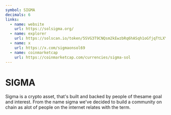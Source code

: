 ```yaml
---
symbol: SIGMA
decimals: 6
links:
  - name: website
    url: https://solsigma.org/
  - name: explorer
    url: https://solscan.io/token/5SVG3T9CNQsm2kEwzbRq6hASqh1oGfjqTtLXYUibpump
  - name: x
    url: https://x.com/sigmaonsol69
  - name: coinmarketcap
    url: https://coinmarketcap.com/currencies/sigma-sol
---
```


# SIGMA

Sigma is a crypto asset, that's built and backed by people of thesame goal and interest. From the name sigma we've decided to build a community on chain as alot of people on the internet relates with the term.
